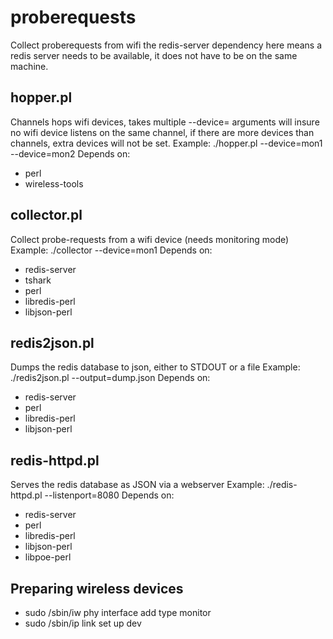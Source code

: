 # proberequests
Collect proberequests from wifi
the redis-server dependency here means a redis server needs to be available, it does not have to be on the same machine.


## hopper.pl 
Channels hops wifi devices, takes multiple --device=<name> arguments
will insure no wifi device listens on the same channel, if there are more devices than channels, extra devices will not be set.
Example: ./hopper.pl --device=mon1 --device=mon2
Depends on:
* perl
* wireless-tools

## collector.pl
Collect probe-requests from a wifi device (needs monitoring mode)
Example: ./collector --device=mon1
Depends on:
* redis-server
* tshark
* perl
* libredis-perl
* libjson-perl

## redis2json.pl
Dumps the redis database to json, either to STDOUT or a file
Example: ./redis2json.pl --output=dump.json
Depends on:
* redis-server
* perl
* libredis-perl
* libjson-perl

## redis-httpd.pl
Serves the redis database as JSON via a webserver
Example: ./redis-httpd.pl --listenport=8080
Depends on:
* redis-server
* perl
* libredis-perl
* libjson-perl
* libpoe-perl

## Preparing wireless devices
* sudo /sbin/iw phy <phy-device-name> interface add <name-of-monitor-device> type monitor
* sudo /sbin/ip link set up dev <name-of-monitor-device>
